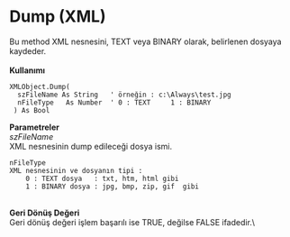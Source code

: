 # Dump (XML)

Bu method XML nesnesini, TEXT veya BINARY olarak, belirlenen dosyaya kaydeder.\
\
**Kullanımı**

```
XMLObject.Dump(
  szFileName As String   ' örneğin : c:\Always\test.jpg
  nFileType   As Number  ' 0 : TEXT     1 : BINARY
 ) As Bool
```

**Parametreler**\
_szFileName_\
XML nesnesinin dump edileceği dosya ismi.

```
nFileType
XML nesnesinin ve dosyanın tipi :
    0 : TEXT dosya   : txt, htm, html gibi  
    1 : BINARY dosya : jpg, bmp, zip, gif  gibi

```

\
**Geri Dönüş Değeri**\
Geri dönüş değeri işlem başarılı ise TRUE, değilse FALSE ifadedir.\
